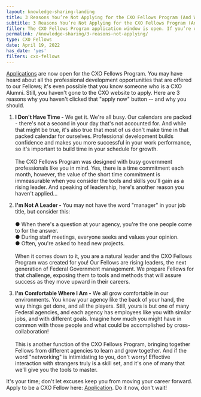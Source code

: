 ```yaml
---
layout: knowledge-sharing-landing
title: 3 Reasons You’re Not Applying for the CXO Fellows Program (And Why You Should)
subtitle: 3 Reasons You’re Not Applying for the CXO Fellows Program (And Why You Should)
filler: The CXO Fellows Program application window is open. If you’re on the fence about applying, consider the many benefits of becoming a Fellow.
permalink: /knowledge-sharing/3-reasons-not-applying/
type: CXO Fellows
date: April 19, 2022
has_date: 'yes'
filters: cxo-fellows
---
```


[Applications](http://shorturl.at/lKQZ4) are now open for the CXO Fellows Program. You may have heard about all the professional development opportunities that are offered to our Fellows; it's even possible that you know someone who is a CXO Alumni. Still, you haven't gone to the CXO website to apply. Here are 3 reasons why you haven't clicked that "apply now" button -- and why you should.

1. **I Don't Have Time -** We get it. We're all busy. Our calendars are packed - there's not a second in your day that's not accounted for. And while that might be true, it's also true that most of us don't make time in that packed calendar for ourselves. Professional development builds confidence and makes you more successful in your work performance, so it's important to build time in your schedule for growth.   
<br>The CXO Fellows Program was designed with busy government professionals like you in mind. Yes, there is a time commitment each month, however, the value of the short time commitment is immeasurable when you consider the tools and skills you'll gain as a rising leader. And speaking of leadership, here's another reason you haven't applied...

2. **I'm Not A Leader -** You may not have the word "manager" in your job title, but consider this:<br><br>
● When there's a question at your agency, you're the one people come to for the answer.<br>
● During staff meetings, everyone seeks and values your opinion.<br>
● Often, you're asked to head new projects.<br><br>
When it comes down to it, you are a natural leader and the CXO Fellows Program was created for you! Our Fellows are rising leaders, the next generation of Federal Government management. We prepare Fellows for that challenge, exposing them to tools and methods that will assure success as they move upward in their careers.

3. **I'm** **Comfortable Where I Am -** We all grow comfortable in our environments. You know your agency like the back of your hand, the way things get done, and all the players. Still, yours is but one of many Federal agencies, and each agency has employees like you with similar jobs, and with different goals. Imagine how much you might have in common with those people and what could be accomplished by cross-collaboration!  
<br>This is another function of the CXO Fellows Program, bringing together Fellows from different agencies to learn and grow together. And if the word "networking" is intimidating to you, don't worry! Effective interaction with strangers truly is a skill set, and it's one of many that we'll give you the tools to master.

It's your time; don't let excuses keep you from moving your career forward. Apply to be a CXO Fellow here: [Application](http://shorturl.at/lKQZ4). Do it now, don't wait!